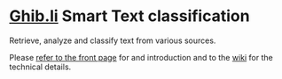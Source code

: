 # [Ghib.li](http://ghib.li) Smart Text classification

Retrieve, analyze and classify text from various sources.

Please [refer to the front page](http://alessandrousseglioviretta.github.com/text-classification) 
for and introduction and to the [wiki](https://github.com/alessandrousseglioviretta/text-classification/wiki)
for the technical details.
